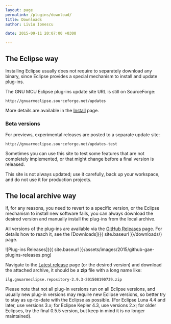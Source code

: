 ```yaml
---
layout: page
permalink: /plugins/download/
title: Downloads
author: Liviu Ionescu

date: 2015-09-11 20:07:00 +0300

---
```


## The Eclipse way

Installing Eclipse usually does not require to separately download any binary, since Eclipse provides a special mechanism to install and update plug-ins.

The GNU MCU Eclipse plug-ins update site URL is still on SourceForge:

`http://gnuarmeclipse.sourceforge.net/updates`

More details are available in the [Install](/plugins/install/) page.

### Beta versions

For previews, experimental releases are posted to a separate update site:

`http://gnuarmeclipse.sourceforge.net/updates-test`

Sometimes you can use this site to test some features that are not completely implemented, or that might change before a final version is released.

This site is not always updated; use it carefully, back up your workspace, and do not use it for production projects.

## The local archive way

If, for any reasons, you need to revert to a specific version, or the Eclipse mechanism to install new software fails,  you can always download the desired version and manually install the plug-ins from the local archive.

All versions of the plug-ins are available via the [GitHub Releases](https://github.com/gnu-mcu-eclipse/eclipse-plugins/releases) page. For details how to reach it, see the [Downloads]({{ site.baseurl }}/downloads/) page.

![Plug-ins Releases]({{ site.baseurl }}/assets/images/2015/github-gae-plugins-releases.png)

Navigate to the [Latest release](https://github.com/gnu-mcu-eclipse/eclipse-plugins/releases/latest) page (or the desired version) and download the attached archive, it should be a **zip** file with a long name like:

`ilg.gnuarmeclipse.repository-2.9.3-201508190739.zip`

Please note that not all plug-in versions run on all Eclipse versions, and usually new plug-in versions may require new Eclipse versions, so better try to stay as up-to-date with the Eclipse as possible. (For Eclipse Luna 4.4 and later, use versions 3.x; for Eclipse Kepler 4.3, use versions 2.x; for older Eclipses, try the final 0.5.5 version, but keep in mind it is no longer maintained).
